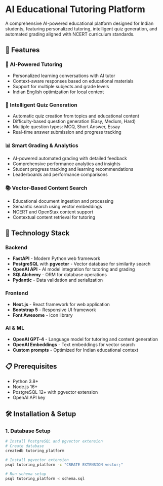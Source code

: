 # AI Educational Tutoring Platform

A comprehensive AI-powered educational platform designed for Indian students, featuring personalized tutoring, intelligent quiz generation, and automated grading aligned with NCERT curriculum standards.

## 🌟 Features

### 🤖 AI-Powered Tutoring
- Personalized learning conversations with AI tutor
- Context-aware responses based on educational materials
- Support for multiple subjects and grade levels
- Indian English optimization for local context

### 🧠 Intelligent Quiz Generation
- Automatic quiz creation from topics and educational content
- Difficulty-based question generation (Easy, Medium, Hard)
- Multiple question types: MCQ, Short Answer, Essay
- Real-time answer submission and progress tracking

### 📊 Smart Grading & Analytics
- AI-powered automated grading with detailed feedback
- Comprehensive performance analytics and insights
- Student progress tracking and learning recommendations
- Leaderboards and performance comparisons

### 📚 Vector-Based Content Search
- Educational document ingestion and processing
- Semantic search using vector embeddings
- NCERT and OpenStax content support
- Contextual content retrieval for tutoring

## 🚀 Technology Stack

### Backend
- **FastAPI** - Modern Python web framework
- **PostgreSQL** with **pgvector** - Vector database for similarity search
- **OpenAI API** - AI model integration for tutoring and grading
- **SQLAlchemy** - ORM for database operations
- **Pydantic** - Data validation and serialization

### Frontend
- **Next.js** - React framework for web application
- **Bootstrap 5** - Responsive UI framework
- **Font Awesome** - Icon library

### AI & ML
- **OpenAI GPT-4** - Language model for tutoring and content generation
- **OpenAI Embeddings** - Text embeddings for vector search
- **Custom prompts** - Optimized for Indian educational context

## 📋 Prerequisites

- Python 3.8+
- Node.js 16+
- PostgreSQL 12+ with pgvector extension
- OpenAI API key

## 🛠️ Installation & Setup

### 1. Database Setup

```bash
# Install PostgreSQL and pgvector extension
# Create database
createdb tutoring_platform

# Install pgvector extension
psql tutoring_platform -c "CREATE EXTENSION vector;"

# Run schema setup
psql tutoring_platform < schema.sql
